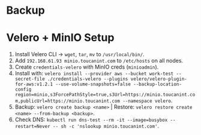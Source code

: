 # Backup
# Velero + MinIO Setup

1. Install Velero CLI → `wget`, `tar`, `mv` to `/usr/local/bin/`.  
2. Add `192.168.61.93 minio.toucanint.com` to `/etc/hosts` on all nodes.  
3. Create `credentials-velero` with MinIO creds (`minioadmin`).  
4. Install with: `velero install --provider aws --bucket work-test --secret-file ./credentials-velero --plugins velero/velero-plugin-for-aws:v1.2.1 --use-volume-snapshots=false --backup-location-config region=minio,s3ForcePathStyle=true,s3Url=https://minio.toucanint.com,publicUrl=https://minio.toucanint.com --namespace velero`.  
5. Backup: `velero create backup <name>` | Restore: `velero restore create <name> --from-backup <backup>`.  
6. Check DNS: `kubectl run dns-test --rm -it --image=busybox --restart=Never -- sh -c 'nslookup minio.toucanint.com'`.  
